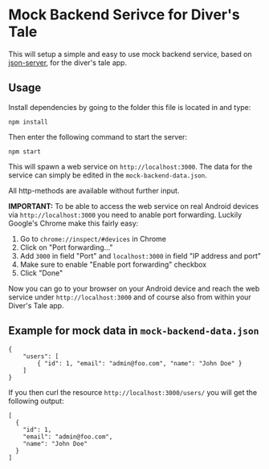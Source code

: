 # Mock Backend Serivce for Diver's Tale

This will setup a simple and easy to use mock backend service, based on [json-server](https://github.com/typicode/json-server), for the diver's tale app.

## Usage

Install dependencies by going to the folder this file is located in and type:

`npm install`

Then enter the following command to start the server:

`npm start`

This will spawn a web service on `http://localhost:3000`. The data for the service can simply be edited in the `mock-backend-data.json`.

All http-methods are available without further input.

**IMPORTANT:** To be able to access the web service on real Android devices via `http://localhost:3000` you need to anable port forwarding. Luckily Google's Chrome make this fairly easy:

1. Go to `chrome://inspect/#devices` in Chrome
2. Click on "Port forwarding..."
3. Add `3000` in field "Port" and `localhost:3000` in field "IP address and port"
4. Make sure to enable "Enable port forwarding" checkbox
5. Click "Done"

Now you can go to your browser on your Android device and reach the web service under `http://localhost:3000` and of course also from within your Diver's Tale app.

## Example for mock data in `mock-backend-data.json`

```
{
    "users": [
        { "id": 1, "email": "admin@foo.com", "name": "John Doe" }
    ]
}
```

If you then curl the resource `http://localhost:3000/users/` you will get the following output:

```
[
  {
    "id": 1,
    "email": "admin@foo.com",
    "name": "John Doe"
  }
]
```